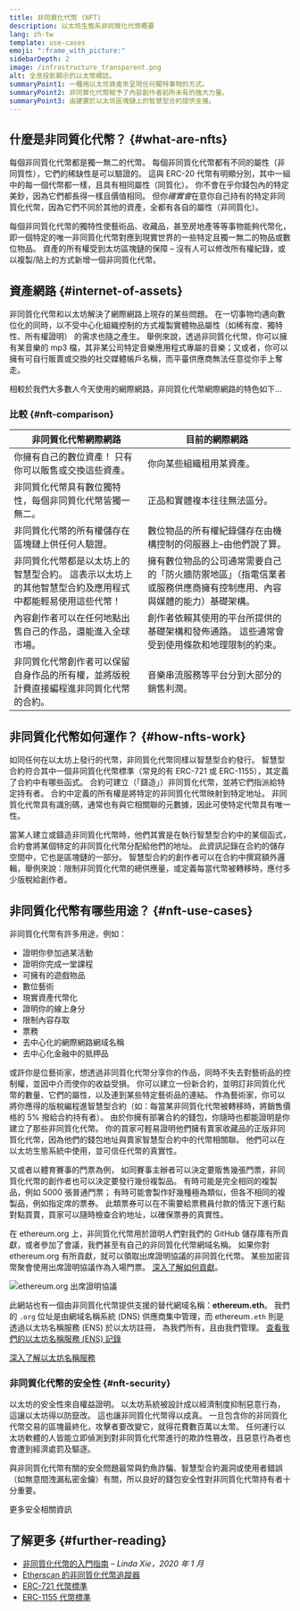 ```yaml
---
title: 非同質化代幣 (NFT)
description: 以太坊生態系非同質化代幣概要
lang: zh-tw
template: use-cases
emoji: ":frame_with_picture:"
sidebarDepth: 2
image: /infrastructure_transparent.png
alt: 全息投影顯示的以太幣標誌。
summaryPoint1: 一種用以太坊資產來呈現任何獨特事物的方式。
summaryPoint2: 非同質化代幣賦予了內容創作者前所未有的強大力量。
summaryPoint3: 由建置於以太坊區塊鏈上的智慧型合約提供支援。
---
```


## 什麼是非同質化代幣？ {#what-are-nfts}

每個非同質化代幣都是獨一無二的代幣。 每個非同質化代幣都有不同的屬性（非同質性），它們的稀缺性是可以驗證的。 這與 ERC-20 代幣有明顯分別，其中一組中的每一個代幣都一樣，且具有相同屬性（同質化）。 你不會在乎你錢包內的特定美鈔，因為它們都長得一樣且價值相同。 但你*確實會*在意你自己持有的特定非同質化代幣，因為它們不同於其他的資產，全都有各自的屬性（非同質化）。

每個非同質化代幣的獨特性使藝術品、收藏品，甚至房地產等等事物能夠代幣化，即一個特定的唯一非同質化代幣對應到現實世界的一些特定且獨一無二的物品或數位物品。 資產的所有權受到太坊區塊鏈的保障 – 沒有人可以修改所有權紀錄，或以複製/貼上的方式新增一個非同質化代幣。

<YouTube id="Xdkkux6OxfM" />

## 資產網路 {#internet-of-assets}

非同質化代幣和以太坊解決了網際網路上現存的某些問題。 在一切事物均邁向數位化的同時，以不受中心化組織控制的方式複製實體物品屬性（如稀有度、獨特性、所有權證明） 的需求也隨之產生。 舉例來說，透過非同質化代幣，你可以擁有某音樂的 mp3 檔，其非某公司特定音樂應用程式專屬的音樂；又或者，你可以擁有可自行販賣或交換的社交媒體帳戶名稱，而平臺供應商無法任意從你手上奪走。

相較於我們大多數人今天使用的網際網路，非同質化代幣網際網路的特色如下...

### 比較 {#nft-comparison}

| 非同質化代幣網際網路                                                                                    | 目前的網際網路                                                                                                       |
| ------------------------------------------------------------------------------------------------------- | -------------------------------------------------------------------------------------------------------------------- |
| 你擁有自己的數位資產！ 只有你可以販售或交換這些資產。                                                   | 你向某些組織租用某資產。                                                                                             |
| 非同質化代幣具有數位獨特性，每個非同質化代幣皆獨一無二。                                                | 正品和實體複本往往無法區分。                                                                                         |
| 非同質化代幣的所有權儲存在區塊鏈上供任何人驗證。                                                        | 數位物品的所有權紀錄儲存在由機構控制的伺服器上–由他們說了算。                                                        |
| 非同質化代幣都是以太坊上的智慧型合約。 這表示以太坊上的其他智慧型合約及應用程式中都能輕易使用這些代幣！ | 擁有數位物品的公司通常需要自己的「防火牆防禦地區」（指電信業者或服務供應商擁有控制應用、內容與媒體的能力）基礎架構。 |
| 內容創作者可以在任何地點出售自己的作品，還能進入全球市場。                                              | 創作者依賴其使用的平台所提供的基礎架構和發佈通路。 這些通常會受到使用條款和地理限制的約束。                          |
| 非同質化代幣創作者可以保留自身作品的所有權，並將版稅計費直接編程進非同質化代幣的合約。                  | 音樂串流服務等平台分到大部分的銷售利潤。                                                                             |

## 非同質化代幣如何運作？ {#how-nfts-work}

如同任何在以太坊上發行的代幣，非同質化代幣同樣以智慧型合約發行。 智慧型合約符合其中一個非同質化代幣標準（常見的有 ERC-721 或 ERC-1155），其定義了合約中有哪些函式。 合約可建立（「鑄造」）非同質化代幣，並將它們指派給特定持有者。 合約中定義的所有權是將特定的非同質化代幣映射到特定地址。 非同質化代幣具有識別碼，通常也有與它相關聯的元數據，因此可使特定代幣具有唯一性。

當某人建立或鑄造非同質化代幣時，他們其實是在執行智慧型合約中的某個函式，合約會將某個特定的非同質化代幣分配給他們的地址。 此資訊記錄在合約的儲存空間中，它也是區塊鏈的一部分。 智慧型合約的創作者可以在合約中撰寫額外邏輯，舉例來說：限制非同質化代幣的總供應量，或定義每當代幣被轉移時，應付多少版稅給創作者。

## 非同質化代幣有哪些用途？ {#nft-use-cases}

非同質化代幣有許多用途，例如：

- 證明你參加過某活動
- 證明你完成一堂課程
- 可擁有的遊戲物品
- 數位藝術
- 現實資產代幣化
- 證明你的線上身分
- 限制內容存取
- 票務
- 去中心化的網際網路網域名稱
- 去中心化金融中的抵押品

或許你是位藝術家，想透過非同質化代幣分享你的作品，同時不失去對藝術品的控制權，並因中介而使你的收益受損。 你可以建立一份新合約，並明訂非同質化代幣的數量、它們的屬性，以及連到某些特定藝術品的連結。 作為藝術家，你可以將你應得的版稅編程進智慧型合約（如：每當某非同質化代幣被轉移時，將銷售價格的 5% 撥給合約持有者）。 由於你擁有部署合約的錢包，你隨時也都能證明是你建立了那些非同質化代幣。 你的買家可輕易證明他們擁有賣家收藏品的正版非同質化代幣，因為他們的錢包地址與賣家智慧型合約中的代幣相關聯。 他們可以在以太坊生態系統中使用，並可信任代幣的真實性。

又或者以體育賽事的門票為例， 如同賽事主辦者可以決定要販售幾張門票，非同質化代幣的創作者也可以決定要發行幾份複製品。 有時可能是完全相同的複製品，例如 5000 張普通門票； 有時可能會製作好幾種極為類似，但各不相同的複製品，例如指定席的票券。 此類票券可以在不需要給票務員付款的情況下進行點對點買賣，買家可以隨時檢查合約地址，以確保票券的真實性。

在 ethereum.org 上，非同質化代幣用於證明人們對我們的 GitHub 儲存庫有所貢獻，或者參加了會議，我們甚至有自己的非同質化代幣網域名稱。 如果你對 ethereum.org 有所貢獻，就可以領取出席證明協議的非同質化代幣。 某些加密貨幣聚會使用出席證明協議作為入場門票。 [深入了解如何貢獻](/contributing/#poap)。

![ethereum.org 出席證明協議](./poap.png)

此網站也有一個由非同質化代幣提供支援的替代網域名稱：**ethereum.eth**。 我們的 `.org` 位址是由網域名稱系統 (DNS) 供應商集中管理，而 ethereum`.eth` 則是透過以太坊名稱服務 (ENS) 於以太坊註冊， 為我們所有，且由我們管理。 [查看我們的以太坊名稱服務 (ENS) 記錄](https://app.ens.domains/name/ethereum.eth)

[深入了解以太坊名稱服務](https://app.ens.domains)

<Divider />

### 非同質化代幣的安全性 {#nft-security}

以太坊的安全性來自權益證明。 以太坊系統被設計成以經濟制度抑制惡意行為，這讓以太坊得以防竄改。 這也讓非同質化代幣得以成真。 一旦包含你的非同質化代幣交易的區塊最終化，攻擊者要改變它，就得花費數百萬以太幣。 任何運行以太坊軟體的人皆能立即偵測到對非同質化代幣進行的欺詐性篡改，且惡意行為者也會遭到經濟處罰及驅逐。

與非同質化代幣有關的安全問題最常與釣魚詐騙、智慧型合約漏洞或使用者錯誤（如無意間洩漏私密金鑰）有關，所以良好的錢包安全性對非同質化代幣持有者十分重要。

<ButtonLink to="/security/">
  更多安全相關資訊
</ButtonLink>

## 了解更多 {#further-reading}

- [非同質化代幣的入門指南](https://linda.mirror.xyz/df649d61efb92c910464a4e74ae213c4cab150b9cbcc4b7fb6090fc77881a95d) – _Linda Xie，2020 年 1 月_
- [Etherscan 的非同質化代幣追蹤器](https://etherscan.io/nft-top-contracts)
- [ERC-721 代幣標準](/developers/docs/standards/tokens/erc-721/)
- [ERC-1155 代幣標準](/developers/docs/standards/tokens/erc-1155/)

<Divider />

<QuizWidget quizKey="nfts" />
